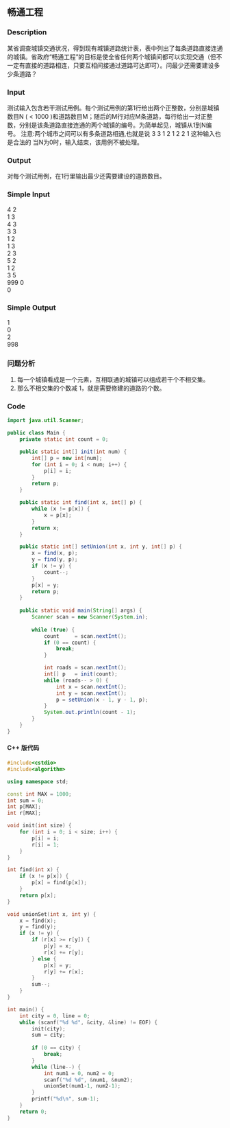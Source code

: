 ## 畅通工程 

### Description
某省调查城镇交通状况，得到现有城镇道路统计表，表中列出了每条道路直接连通的城镇。省政府“畅通工程”的目标是使全省任何两个城镇间都可以实现交通（但不一定有直接的道路相连，只要互相间接通过道路可达即可）。问最少还需要建设多少条道路？ 

### Input
测试输入包含若干测试用例。每个测试用例的第1行给出两个正整数，分别是城镇数目N ( < 1000 )和道路数目M；随后的M行对应M条道路，每行给出一对正整数，分别是该条道路直接连通的两个城镇的编号。为简单起见，城镇从1到N编号。 
注意:两个城市之间可以有多条道路相通,也就是说 
3 3 
1 2 
1 2 
2 1 
这种输入也是合法的 
当N为0时，输入结束，该用例不被处理。 

### Output
对每个测试用例，在1行里输出最少还需要建设的道路数目。

### Simple Input
4 2  
1 3  
4 3  
3 3  
1 2  
1 3  
2 3  
5 2  
1 2  
3 5  
999 0  
0  

### Simple Output
1  
0  
2  
998

### 问题分析
1. 每一个城镇看成是一个元素，互相联通的城镇可以组成若干个不相交集。
1. 那么不相交集的个数减 1，就是需要修建的道路的个数。

### Code
```java
import java.util.Scanner;

public class Main {
    private static int count = 0;

    public static int[] init(int num) {
        int[] p = new int[num];
        for (int i = 0; i < num; i++) {
            p[i] = i;
        }
        return p;
    }

    public static int find(int x, int[] p) {
        while (x != p[x]) {
            x = p[x];
        }
        return x;
    }

    public static int[] setUnion(int x, int y, int[] p) {
        x = find(x, p);
        y = find(y, p);
        if (x != y) {
            count--;
        }
        p[x] = y;
        return p;
    }
    
    public static void main(String[] args) {
        Scanner scan = new Scanner(System.in);
        
        while (true) {
            count     = scan.nextInt();
            if (0 == count) {
                break;
            }

            int roads = scan.nextInt();
            int[] p   = init(count);
            while (roads-- > 0) {
                int x = scan.nextInt();
                int y = scan.nextInt();
                p = setUnion(x - 1, y - 1, p);
            }
            System.out.println(count - 1);
        }
    }
}
```

#### C++ 版代码
```cpp
#include<cstdio>
#include<algorithm>

using namespace std;

const int MAX = 1000;
int sum = 0;
int p[MAX];
int r[MAX];

void init(int size) {
    for (int i = 0; i < size; i++) {
        p[i] = i;
        r[i] = 1;
    }
}

int find(int x) {
    if (x != p[x]) {
        p[x] = find(p[x]);
    }
    return p[x];
}

void unionSet(int x, int y) {
    x = find(x);
    y = find(y);
    if (x != y) {
        if (r[x] >= r[y]) {
            p[y] = x;
            r[x] += r[y];
        } else {
            p[x] = y;
            r[y] += r[x];
        }
        sum--;
    }
}

int main() {
    int city = 0, line = 0;
    while (scanf("%d %d", &city, &line) != EOF) {
        init(city);
        sum = city;
        
        if (0 == city) {
            break;
        }
        while (line--) {
            int num1 = 0, num2 = 0;
            scanf("%d %d", &num1, &num2);
            unionSet(num1-1, num2-1);
        }
        printf("%d\n", sum-1);
    }
    return 0;
}
```